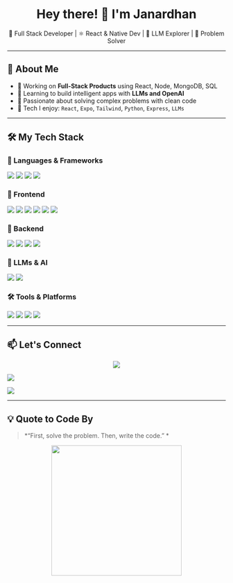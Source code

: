 <h1 align="center">Hey there! 👋 I'm Janardhan</h1>

<p align="center">
  🚀 Full Stack Developer | ⚛️ React & Native Dev | 🧠 LLM Explorer | 🧩 Problem Solver
</p>

---

## 💫 About Me

- 🔭 Working on **Full-Stack Products** using React, Node, MongoDB, SQL
- 🌱 Learning to build intelligent apps with **LLMs and OpenAI**
- 🧠 Passionate about solving complex problems with clean code
- 🎯 Tech I enjoy: `React`, `Expo`, `Tailwind`, `Python`, `Express`, `LLMs`

---

## 🛠️ My Tech Stack

### 🚀 Languages & Frameworks
<p>
  <img src="https://img.shields.io/badge/JavaScript-F7DF1E?style=flat&logo=javascript&logoColor=black" />
  <img src="https://img.shields.io/badge/Python-3776AB?style=flat&logo=python&logoColor=white" />
  <img src="https://img.shields.io/badge/SQL-003B57?style=flat&logo=postgresql&logoColor=white" />
  <img src="https://img.shields.io/badge/TypeScript-3178C6?style=flat&logo=typescript&logoColor=white" />
</p>

### 🧩 Frontend
<p>
  <img src="https://img.shields.io/badge/React-61DAFB?style=flat&logo=react&logoColor=black" />
  <img src="https://img.shields.io/badge/React_Native-20232A?style=flat&logo=react" />
  <img src="https://img.shields.io/badge/Expo-000020?style=flat&logo=expo&logoColor=white" />
  <img src="https://img.shields.io/badge/Tailwind_CSS-38B2AC?style=flat&logo=tailwind-css&logoColor=white" />
  <img src="https://img.shields.io/badge/HTML5-E34F26?style=flat&logo=html5&logoColor=white" />
  <img src="https://img.shields.io/badge/CSS3-1572B6?style=flat&logo=css3&logoColor=white" />
</p>

### 🔧 Backend
<p>
  <img src="https://img.shields.io/badge/Node.js-339933?style=flat&logo=node.js&logoColor=white" />
  <img src="https://img.shields.io/badge/Express.js-000000?style=flat&logo=express&logoColor=white" />
  <img src="https://img.shields.io/badge/MongoDB-4EA94B?style=flat&logo=mongodb&logoColor=white" />
  <img src="https://img.shields.io/badge/MySQL-4479A1?style=flat&logo=mysql&logoColor=white" />
</p>

### 🤖 LLMs & AI
<p>
  <img src="https://img.shields.io/badge/OpenAI-412991?style=flat&logo=openai&logoColor=white" />
  <img src="https://img.shields.io/badge/HuggingFace-FFD21F?style=flat&logo=huggingface&logoColor=black" />
</p>

### 🛠️ Tools & Platforms
<p>
  <img src="https://img.shields.io/badge/Git-F05032?style=flat&logo=git&logoColor=white" />
  <img src="https://img.shields.io/badge/GitHub-181717?style=flat&logo=github&logoColor=white" />
  <img src="https://img.shields.io/badge/VS_Code-007ACC?style=flat&logo=visual-studio-code&logoColor=white" />
  <img src="https://img.shields.io/badge/Postman-FF6C37?style=flat&logo=postman&logoColor=white" />
</p>

---



## 📫 Let's Connect

<p align="center">
  <a href="mailto:chintalajanardhan2004@example.com"><img src="https://img.shields.io/badge/Email-EA4335?style=flat&logo=gmail&logoColor=white" /></a>
  
  <a href="https://linkedin.com/in/surya-janardhan-chintala-a19403254"><img src="https://img.shields.io/badge/LinkedIn-0077B5?style=flat&logo=linkedin&logoColor=white" /></a>
  
  <a href="https://surya2004-janardhan.github.io/Portfolio_/"><img src="https://img.shields.io/badge/Portfolio-000000?style=flat&logo=vercel&logoColor=white" /></a>
</p>

---

## 💡 Quote to Code By

> *“First, solve the problem. Then, write the code.” *

<p align="center">
  <img src="https://media.giphy.com/media/26tn33aiTi1jkl6H6/giphy.gif" width="300">
</p>
